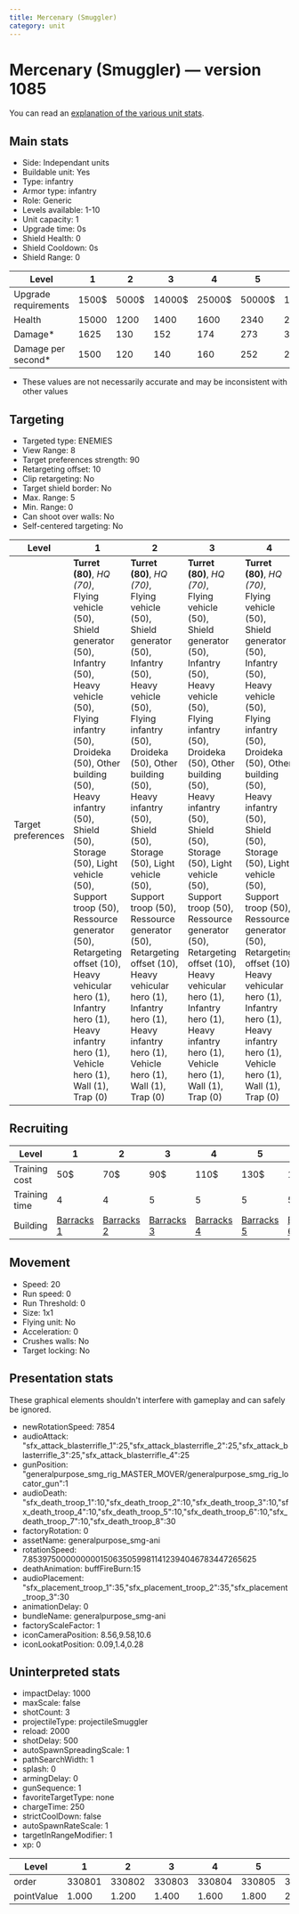 ```yaml
---
title: Mercenary (Smuggler)
category: unit
---
```


# Mercenary (Smuggler) — version 1085

You can read an [explanation  of the various unit stats](unitexplained.md).

## Main stats

  * Side: Independant units
  * Buildable unit: Yes
  * Type: infantry
  * Armor type: infantry
  * Role: Generic
  * Levels available: 1-10
  * Unit capacity: 1
  * Upgrade time: 0s
  * Shield Health: 0
  * Shield Cooldown: 0s
  * Shield Range: 0

|Level               |1    |2    |3     |4     |5     |6      |7      |8      |9       |10      |
|--------------------|-----|-----|------|------|------|-------|-------|-------|--------|--------|
|Upgrade requirements|1500$|5000$|14000$|25000$|50000$|100000$|200000$|750000$|2000000$|4000000$|
|Health              |15000|1200 |1400  |1600  |2340  |2600   |2860   |3120   |3380    |3900    |
|Damage*             |1625 |130  |152   |174   |273   |304    |334    |364    |395     |455     |
|Damage per second*  |1500 |120  |140   |160   |252   |280    |308    |336    |364     |420     |

* These values are not necessarily accurate and may be inconsistent with other values

## Targeting

  * Targeted type: ENEMIES
  * View Range: 8
  * Target preferences strength: 90
  * Retargeting offset: 10
  * Clip retargeting: No
  * Target shield border: No
  * Max. Range: 5
  * Min. Range: 0
  * Can shoot over walls: No
  * Self-centered targeting: No

|Level             |1                                                                                                                                                                                                                                                                                                                                                                                                                         |2                                                                                                                                                                                                                                                                                                                                                                                                                         |3                                                                                                                                                                                                                                                                                                                                                                                                                         |4                                                                                                                                                                                                                                                                                                                                                                                                                         |5                                                                                                                                                                                                                                                                                                                                                                                                                             |6                                                                                                                                                                                                                                                                                                                                                                                                                             |7                                                                                                                                                                                                                                                                                                                                                                                                                             |8                                                                                                                                                                                                                                                                                                                                                                                                                             |9                                                                                                                                                                                                                                                                                                                                                                                                                             |10                                                                                                                                                                                                                                                                                                                                                                                                                            |
|------------------|--------------------------------------------------------------------------------------------------------------------------------------------------------------------------------------------------------------------------------------------------------------------------------------------------------------------------------------------------------------------------------------------------------------------------|--------------------------------------------------------------------------------------------------------------------------------------------------------------------------------------------------------------------------------------------------------------------------------------------------------------------------------------------------------------------------------------------------------------------------|--------------------------------------------------------------------------------------------------------------------------------------------------------------------------------------------------------------------------------------------------------------------------------------------------------------------------------------------------------------------------------------------------------------------------|--------------------------------------------------------------------------------------------------------------------------------------------------------------------------------------------------------------------------------------------------------------------------------------------------------------------------------------------------------------------------------------------------------------------------|------------------------------------------------------------------------------------------------------------------------------------------------------------------------------------------------------------------------------------------------------------------------------------------------------------------------------------------------------------------------------------------------------------------------------|------------------------------------------------------------------------------------------------------------------------------------------------------------------------------------------------------------------------------------------------------------------------------------------------------------------------------------------------------------------------------------------------------------------------------|------------------------------------------------------------------------------------------------------------------------------------------------------------------------------------------------------------------------------------------------------------------------------------------------------------------------------------------------------------------------------------------------------------------------------|------------------------------------------------------------------------------------------------------------------------------------------------------------------------------------------------------------------------------------------------------------------------------------------------------------------------------------------------------------------------------------------------------------------------------|------------------------------------------------------------------------------------------------------------------------------------------------------------------------------------------------------------------------------------------------------------------------------------------------------------------------------------------------------------------------------------------------------------------------------|------------------------------------------------------------------------------------------------------------------------------------------------------------------------------------------------------------------------------------------------------------------------------------------------------------------------------------------------------------------------------------------------------------------------------|
|Target preferences|**Turret (80)**, _HQ (70)_, Flying vehicle (50), Shield generator (50), Infantry (50), Heavy vehicle (50), Flying infantry (50), Droideka (50), Other building (50), Heavy infantry (50), Shield (50), Storage (50), Light vehicle (50), Support troop (50), Ressource generator (50), Retargeting offset (10), Heavy vehicular hero (1), Infantry hero (1), Heavy infantry hero (1), Vehicle hero (1), Wall (1), Trap (0)|**Turret (80)**, _HQ (70)_, Flying vehicle (50), Shield generator (50), Infantry (50), Heavy vehicle (50), Flying infantry (50), Droideka (50), Other building (50), Heavy infantry (50), Shield (50), Storage (50), Light vehicle (50), Support troop (50), Ressource generator (50), Retargeting offset (10), Heavy vehicular hero (1), Infantry hero (1), Heavy infantry hero (1), Vehicle hero (1), Wall (1), Trap (0)|**Turret (80)**, _HQ (70)_, Flying vehicle (50), Shield generator (50), Infantry (50), Heavy vehicle (50), Flying infantry (50), Droideka (50), Other building (50), Heavy infantry (50), Shield (50), Storage (50), Light vehicle (50), Support troop (50), Ressource generator (50), Retargeting offset (10), Heavy vehicular hero (1), Infantry hero (1), Heavy infantry hero (1), Vehicle hero (1), Wall (1), Trap (0)|**Turret (80)**, _HQ (70)_, Flying vehicle (50), Shield generator (50), Infantry (50), Heavy vehicle (50), Flying infantry (50), Droideka (50), Other building (50), Heavy infantry (50), Shield (50), Storage (50), Light vehicle (50), Support troop (50), Ressource generator (50), Retargeting offset (10), Heavy vehicular hero (1), Infantry hero (1), Heavy infantry hero (1), Vehicle hero (1), Wall (1), Trap (0)|**Turret (80)**, _HQ (70)_, Heavy vehicular hero (50), Flying vehicle (50), Infantry hero (50), Shield generator (50), Infantry (50), Heavy vehicle (50), Heavy infantry hero (50), Flying infantry (50), Droideka (50), Other building (50), Heavy infantry (50), Shield (50), Vehicle hero (50), Storage (50), Light vehicle (50), Support troop (50), Ressource generator (50), Retargeting offset (10), Wall (1), Trap (0)|**Turret (80)**, _HQ (70)_, Heavy vehicular hero (50), Flying vehicle (50), Infantry hero (50), Shield generator (50), Infantry (50), Heavy vehicle (50), Heavy infantry hero (50), Flying infantry (50), Droideka (50), Other building (50), Heavy infantry (50), Shield (50), Vehicle hero (50), Storage (50), Light vehicle (50), Support troop (50), Ressource generator (50), Retargeting offset (10), Wall (1), Trap (0)|**Turret (80)**, _HQ (70)_, Heavy vehicular hero (50), Flying vehicle (50), Infantry hero (50), Shield generator (50), Infantry (50), Heavy vehicle (50), Heavy infantry hero (50), Flying infantry (50), Droideka (50), Other building (50), Heavy infantry (50), Shield (50), Vehicle hero (50), Storage (50), Light vehicle (50), Support troop (50), Ressource generator (50), Retargeting offset (10), Wall (1), Trap (0)|**Turret (80)**, _HQ (70)_, Heavy vehicular hero (50), Flying vehicle (50), Infantry hero (50), Shield generator (50), Infantry (50), Heavy vehicle (50), Heavy infantry hero (50), Flying infantry (50), Droideka (50), Other building (50), Heavy infantry (50), Shield (50), Vehicle hero (50), Storage (50), Light vehicle (50), Support troop (50), Ressource generator (50), Retargeting offset (10), Wall (1), Trap (0)|**Turret (80)**, _HQ (70)_, Heavy vehicular hero (50), Flying vehicle (50), Infantry hero (50), Shield generator (50), Infantry (50), Heavy vehicle (50), Heavy infantry hero (50), Flying infantry (50), Droideka (50), Other building (50), Heavy infantry (50), Shield (50), Vehicle hero (50), Storage (50), Light vehicle (50), Support troop (50), Ressource generator (50), Retargeting offset (10), Wall (1), Trap (0)|**Turret (80)**, _HQ (70)_, Heavy vehicular hero (50), Flying vehicle (50), Infantry hero (50), Shield generator (50), Infantry (50), Heavy vehicle (50), Heavy infantry hero (50), Flying infantry (50), Droideka (50), Other building (50), Heavy infantry (50), Shield (50), Vehicle hero (50), Storage (50), Light vehicle (50), Support troop (50), Ressource generator (50), Retargeting offset (10), Wall (1), Trap (0)|

## Recruiting

|Level        |1                                  |2                                  |3                                  |4                                  |5                                  |6                                  |7                                  |8                                  |9                                  |10                                  |
|-------------|-----------------------------------|-----------------------------------|-----------------------------------|-----------------------------------|-----------------------------------|-----------------------------------|-----------------------------------|-----------------------------------|-----------------------------------|------------------------------------|
|Training cost|50$                                |70$                                |90$                                |110$                               |130$                               |150$                               |170$                               |190$                               |210$                               |230$                                |
|Training time|4                                  |4                                  |5                                  |5                                  |5                                  |5                                  |5                                  |6                                  |6                                  |6                                   |
|Building     |[Barracks 1](smugglerBarracks.html)|[Barracks 2](smugglerBarracks.html)|[Barracks 3](smugglerBarracks.html)|[Barracks 4](smugglerBarracks.html)|[Barracks 5](smugglerBarracks.html)|[Barracks 6](smugglerBarracks.html)|[Barracks 7](smugglerBarracks.html)|[Barracks 8](smugglerBarracks.html)|[Barracks 9](smugglerBarracks.html)|[Barracks 10](smugglerBarracks.html)|

## Movement

  * Speed: 20
  * Run speed: 0
  * Run Threshold: 0
  * Size: 1x1
  * Flying unit: No
  * Acceleration: 0
  * Crushes walls: No
  * Target locking: No

## Presentation stats

These graphical elements shouldn't interfere with gameplay and can safely be ignored.

  * newRotationSpeed: 7854
  * audioAttack: "sfx_attack_blasterrifle_1":25,"sfx_attack_blasterrifle_2":25,"sfx_attack_blasterrifle_3":25,"sfx_attack_blasterrifle_4":25
  * gunPosition: "generalpurpose_smg_rig_MASTER_MOVER/generalpurpose_smg_rig_locator_gun":1
  * audioDeath: "sfx_death_troop_1":10,"sfx_death_troop_2":10,"sfx_death_troop_3":10,"sfx_death_troop_4":10,"sfx_death_troop_5":10,"sfx_death_troop_6":10,"sfx_death_troop_7":10,"sfx_death_troop_8":30
  * factoryRotation: 0
  * assetName: generalpurpose_smg-ani
  * rotationSpeed: 7.8539750000000001506350599811412394046783447265625
  * deathAnimation: buffFireBurn:15
  * audioPlacement: "sfx_placement_troop_1":35,"sfx_placement_troop_2":35,"sfx_placement_troop_3":30
  * animationDelay: 0
  * bundleName: generalpurpose_smg-ani
  * factoryScaleFactor: 1
  * iconCameraPosition: 8.56,9.58,10.6
  * iconLookatPosition: 0.09,1.4,0.28

## Uninterpreted stats

  * impactDelay: 1000
  * maxScale: false
  * shotCount: 3
  * projectileType: projectileSmuggler
  * reload: 2000
  * shotDelay: 500
  * autoSpawnSpreadingScale: 1
  * pathSearchWidth: 1
  * splash: 0
  * armingDelay: 0
  * gunSequence: 1
  * favoriteTargetType: none
  * chargeTime: 250
  * strictCoolDown: false
  * autoSpawnRateScale: 1
  * targetInRangeModifier: 1
  * xp: 0

|Level     |1     |2     |3     |4     |5     |6     |7     |8     |9     |10    |
|----------|------|------|------|------|------|------|------|------|------|------|
|order     |330801|330802|330803|330804|330805|330806|330807|330808|330809|330810|
|pointValue|1.000 |1.200 |1.400 |1.600 |1.800 |2.000 |2.200 |2.400 |2.600 |3.000 |

